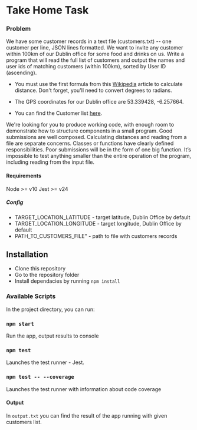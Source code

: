 # Take Home Task

### Problem

We have some customer records in a text file (customers.txt) -- one customer per line, JSON lines formatted. We want to invite any customer within 100km of our Dublin office for some food and drinks on us. Write a program that will read the full list of customers and output the names and user ids of matching customers (within 100km), sorted by User ID (ascending).

* You must use the first formula from this [Wikipedia](https://en.wikipedia.org/wiki/Great-circle_distance) article to calculate distance. Don't forget, you'll need to convert degrees to radians.

* The GPS coordinates for our Dublin office are 53.339428, -6.257664.

* You can find the Customer list [here](https://s3.amazonaws.com/intercom-take-home-test/customers.txt).

We're looking for you to produce working code, with enough room to demonstrate how to structure components in a small program. Good submissions are well composed. Calculating distances and reading from a file are separate concerns. Classes or functions have clearly defined responsibilities.  Poor submissions will be in the form of one big function. It’s impossible to test anything smaller than the entire operation of the program, including reading from the input file.

#### Requirements

Node >= v10 
Jest >= v24

##### Config
  
* TARGET_LOCATION_LATITUDE - target latitude, Dublin Office by default
* TARGET_LOCATION_LONGITUDE - target longitude, Dublin Office by default
* PATH_TO_CUSTOMERS_FILE" - path to file with customers records
  
## Installation

- Clone this repository
- Go to the repository folder
- Install dependacies by running `npm install`


### Available Scripts

In the project directory, you can run:

### `npm start`

Run the app, output results to console

### `npm test`

Launches the test runner - Jest.

### `npm test -- --coverage`

Launches the test runner with information about code coverage


#### Output

In `output.txt` you can find the result of the app running with given customers list.
